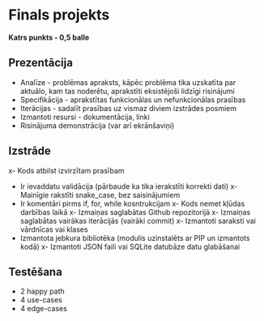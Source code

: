 # Finals projekts

**Katrs punkts - 0,5 balle**

## Prezentācija
 - Analīze - problēmas apraksts, kāpēc problēma tika uzskatīta par aktuālo, kam tas noderētu, aprakstīti eksistējoši lidzīgi risinājumi
 - Specifikācija - aprakstītas funkcionālas un nefunkcionālas prasības
 - Iterācijas - sadalīt prasības uz vismaz diviem izstrādes posmiem
 - Izmantoti resursi - dokumentācija, linki
 - Risinājuma demonstrācija (var arī ekrānšaviņi)

## Izstrāde
 x- Kods atbilst izvirzītam prasībam
 - Ir ievaddatu validācija (pārbaude ka tika ierakstīti korrekti dati)
 x- Mainīgie rakstīti snake_case, bez saisinājumiem
 - Ir komentāri pirms if, for, while kosntrukcijam
 x- Kods nemet kļūdas darbības laikā 
 x- Izmaiņas saglabātas Github repozitorijā
 x- Izmaiņas saglabātas vairākas iterācijās (vairāki commit)
 x- Izmantoti saraksti vai vārdnīcas vai klases
 - Izmantota jebkura bibliotēka (modulis uzinstalēts ar PIP un izmantots kodā) 
 x- Izmantoti JSON faili vai SQLite datubāze datu glabāšanai

## Testēšana

 - 2 happy path
 - 4 use-cases
 - 4 edge-cases

